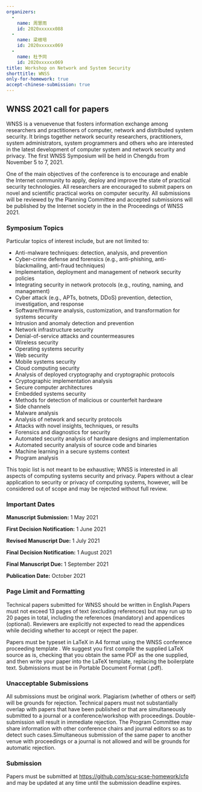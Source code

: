 ```yaml
---
organizers:
  -
    name: 周慧雨
    id: 2020xxxxxx088
  -
    name: 梁根培
    id: 2020xxxxxx069
  -
    name: 杜予同
    id: 2020xxxxxx069
title: Workshop on Network and System Security
shorttitle: WNSS
only-for-homework: true
accept-chinese-submission: true
---
```


## WNSS 2021 call for papers

 WNSS is a venuevenue that fosters information exchange among researchers and practitioners of computer, network and distributed system security. It brings  together network security researchers, practitioners, system  administrators, system programmers and others who are interested in the  latest development of computer system and network security and privacy. The first WNSS Symposium will be held in Chengdu from November 5 to 7, 2021.

 One of the main objectives of the conference is to encourage and enable the Internet community to apply, deploy and improve the state of practical  security technologies. All researchers are encouraged to submit papers on novel and scientific practical works on computer security. All submissions will be reviewed by the Planning Committee and accepted submissions will be published by the Internet society in the in the Proceedings of WNSS 2021.

### Symposium Topics

Particular topics of interest include, but are not limited to:

* Anti-malware techniques: detection, analysis, and prevention
* Cyber-crime defense and forensics (e.g., anti-phishing, anti-blackmailing, anti-fraud techniques)
* Implementation, deployment and management of network security policies
* Integrating security in network protocols (e.g., routing, naming, and management)
* Cyber attack (e.g., APTs, botnets, DDoS) prevention, detection, investigation, and response
* Software/firmware analysis, customization, and transformation for systems security
* Intrusion and anomaly detection and prevention
* Network infrastructure security
* Denial-of-service attacks and countermeasures
* Wireless security
* Operating systems security
* Web security
* Mobile systems security
* Cloud computing security
* Analysis of deployed cryptography and cryptographic protocols
* Cryptographic implementation analysis
* Secure computer architectures
* Embedded systems security
* Methods for detection of malicious or counterfeit hardware
* Side channels
* Malware analysis
* Analysis of network and security protocols
* Attacks with novel insights, techniques, or results
* Forensics and diagnostics for security
* Automated security analysis of hardware designs and implementation
* Automated security analysis of source code and binaries
* Machine learning in a secure systems context
* Program analysis

This topic list is not meant to be exhaustive; WNSS is interested in all aspects of computing systems security and privacy. Papers without a clear application to security or privacy of computing systems, however, will be considered out of scope and may be rejected without full review.

### Important Dates

**Manuscript Submission:** 1 May 2021

**First Decision Notification:** 1 June 2021

**Revised Manuscript Due:** 1 July 2021

**Final Decision Notification:** 1 August 2021

**Final Manuscript Due:** 1 September 2021

**Publication Date:** October 2021

### Page Limit and Formatting

Technical papers submitted for WNSS should be written in English.Papers must not exceed 13 pages of text (excluding references) but may run up to 20 pages in total, including the references (mandatory) and appendices (optional). Reviewers are explicitly not expected to read the appendices while deciding whether to accept or reject the paper.

Papers must be typeset in LaTeX in A4 format using the WNSS conference proceeding template . We suggest you first compile the supplied LaTeX source as is, checking that you obtain the same PDF as the one supplied, and then write your paper into the LaTeX template, replacing the boilerplate text. Submissions must be in Portable Document Format (.pdf).

### Unacceptable Submissions

All submissions must be original work. Plagiarism (whether of others or self) will be grounds for rejection. Technical papers must not substantially overlap with papers that have been published or that are simultaneously submitted to a journal or a conference/workshop with proceedings. Double-submission will result in immediate rejection. The Program Committee may share information with other conference chairs and journal editors so as to detect such cases.Simultaneous submission of the same paper to another venue with proceedings or a journal is not allowed and will be grounds for automatic rejection.

### Submission

Papers must be submitted at https://github.com/scu-scse-homework/cfp and may be updated at any time until the submission deadline expires.
